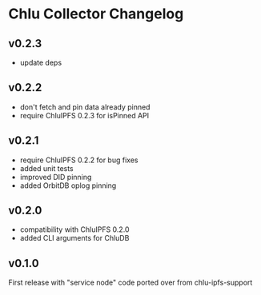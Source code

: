 # Chlu Collector Changelog

## v0.2.3

- update deps

## v0.2.2

- don't fetch and pin data already pinned
- require ChluIPFS 0.2.3 for isPinned API

## v0.2.1

- require ChluIPFS 0.2.2 for bug fixes
- added unit tests
- improved DID pinning
- added OrbitDB oplog pinning

## v0.2.0

- compatibility with ChluIPFS 0.2.0
- added CLI arguments for ChluDB

## v0.1.0

First release with "service node" code ported over from chlu-ipfs-support
